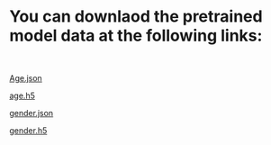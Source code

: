 <h1>You can downlaod the pretrained model data at the following links:</h1>
<br />
<p><a href="https://drive.google.com/file/d/1idDTT9B9Q16HSAcr_fkUa4inROR70mCc/view?usp=sharing">Age.json<a></p>
<p><a href="https://drive.google.com/file/d/1KUsGC797x87ao-WM3WdBoaVq7GUhS_lT/view?usp=sharing">age.h5<a></p>
<p><a href="https://drive.google.com/file/d/1nl4AcYUVfkCE9H-3SdzdE1gngxwPZQHu/view?usp=sharing">gender.json<a></p>
<p><a href="https://drive.google.com/file/d/15BPwGojOIaM0NhSWUmR8ORaySc8_Cpt2/view?usp=sharing">gender.h5<a></p>    
